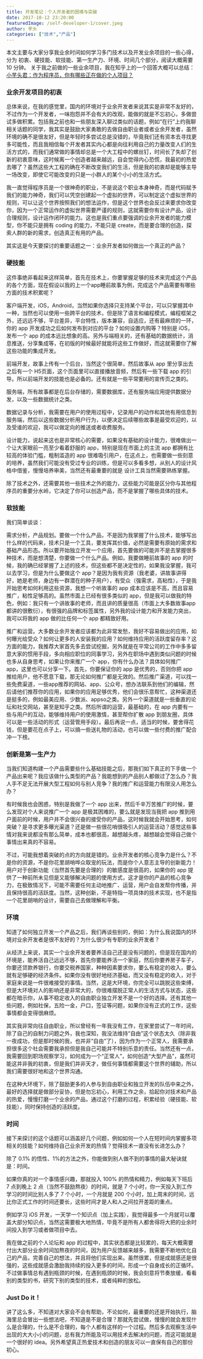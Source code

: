 ```yaml
---
title: 开发笔记：个人开发者的困境与突破
date: 2017-10-12 23:20:00
featuredImage: /self-developer-1/cover.jpeg
author: 芋头
categories: ["技术","产品"]
---
```



本文主要与大家分享我业余时间如何学习多门技术以及开发业余项目的一些心得，分为 初衷、硬技能、软技能、第一生产力、环境、时间几个部分，阅读大概需要 10 分钟。 关于我之前做的一些业余项目，我在知乎上的一个回答大概可以总结： [小芋头君：作为程序员，你有哪些正在做的个人项目？](https://www.zhihu.com/question/64898551/answer/229741838) 

### 业余开发项目的初衷

总体来说，在我的感觉里，国内的环境对于业余开发者来说其实是非常不友好的，不过作为一个开发者，一味抱怨并不会有大的改观，能做的就是不忘初心，多做尝试多做积累。包括我之前也和一些朋友深入聊过类似的话题，例如“在行”上约我聊相关话题的同学，我其实是鼓励大家勇敢的去做自由职业者或者业余开发者，虽然环境的确不是很友好，但是年轻时多尝试总是没错的，毕竟我们还有资本去寻找更多可能性，而且我相信每个开发者其实内心都是向往利用自己的力量改变人们的生活方式的，而我们通常做的事情却总是一个大工程中的螺丝钉，时间长了失却了创新的初衷意味，这时候离一个创造者越来越远，自会觉得内心恐慌，我最初的热爱去哪了？虽然这些大工程的确在不断改变我们的生活，但是我的初衷却是能够主导一场改变，即使它可能改变的只是一小群人的某个小小的生活方式。

我一直觉得程序员是一个很神奇的职业，不是说这个职业本身神奇，而是代码赋予我们的能力神奇，我们可以凭空创建起一个虚拟的世界，可以制定这个虚拟世界的规则，可以让这个世界按照我们的想法运作，但是这个世界也会反过来要求你改变你，因为一个正常运作的虚拟世界需要严谨的规则，这就需要你有设计产品，设计合理规则，设计运作闭环的能力。这也是我们重点要强调的业余开发者的能力模型，你不能只是拥有 coding 的能力，不能只是 create，而是要合理的创造，探索人群的新的需求，创造真正有用的产品。

其实这是今天要探讨的重要话题之一：业余开发者如何做出一个真正的产品？

### 硬技能

这件事绝非看起来这样简单，首先在技术上，你要掌握足够的技术来完成这个产品的各个方面，现在假设以我的上一个app睡前故事为例，完成这个产品需要有哪些方面的技术积累呢？

客户端开发，iOS，Android，当然如果你选择只支持某个平台，可以只掌握其中一种，当然也可以使用一些跨平台的技术，但是除了语言和编程模式，编程框架之外，还远远不够，平台差异，平台特性，版本兼容，自适应，还有最麻烦的一环，你的 app 开发成功之后如何发布到对应的平台？如何设置内购等？特别是 iOS，发布一个 app 的成本远比想象的高。另外与端相关的，还有基础的数据统计，消息推送，分享集成等，在初版的时候最好就能将这些工作做好，而这就需要你了解这些功能的集成开发。

前端开发，故事上传有一个后台，当然这个很简单，然后故事从 app 里分享出去之后有一个 H5页面，这个页面里可以直接播放音频，然后有一些下载 app 的引导。所以前端开发的技能也是必备的。还有就是一些平常要用的宣传页之类的。

服务端，所有故事都是在后台存储的，需要数据库，还有服务端应用提供数据分发，以及一些数据统计之类。

数据记录与分析，我需要在用户的使用过程中，记录用户的动作和其他有用信息到服务端，然后以这些数据分析用户行为，以便决定后续哪些故事是最受欢迎的，以及受谁的欢迎，我可以做定向的推送或者收费服务。

设计能力，说起来这也是非常核心的需要，如果没有基础的设计能力，很难做出一个让大家眼前一亮至少看着舒服的 app，特别是现在市面上的主流 app 都拥有比较高的体验门槛，粗制滥造的 app 很难吸引用户，在这点上，也需要做一些刻意的培养，虽然我们可能没有受过专业的训练，但是可以多看多想，从别人的设计风格中借鉴，慢慢培养审美，当然还有最重要的就是 设计工具当然需要熟练掌握。

除了技术之外，还需要其他一些技术之外的能力，这些能力可能是区分你与其他程序员的重要分水岭，它决定了你可以创造产品，而不是掌握了哪些具体的技术。

### 软技能

我们简单谈谈：

需求分析，产品规划。要做一个什么产品，不是因为我掌握了什么技术，能够写出什么样的代码来，技术只是一个工具，要发挥其价值，必然是需要有原始的需求和基础产品形态。所以要开始独立开发一个应用，首先要做的可能并不是去掌握很多种技术，而是想清楚，你要做一个什么产品。例如，我要做睡前故事的 app 的时候，我的确已经掌握了上述的技术，但这些都不是决定性的，如果我没掌握，我可以去学习，但是为什么要做这个 app？是因为我有资源（我老婆，讲故事讲得好，她是老师，身边有一群潜在的种子用户），有受众（强需求，高粘性），于是我开始思考如何利用这些资源，我想一个听故事的 app 成本应该是不高，而且容易推广，粘性足够高的。虽然市面上已经有很多类似的 app，但是我可以做我的特色，例如：我只有一个讲故事的老师，而且讲的质量很高（市面上大多数故事app都讲的很敷衍），有很强的品牌和标签属性，另外我的设计能力和开发能力突出，我可以将我的 app 做的比任何一个 app 都精致好用。

推广和运营。大多数业余开发者应该都为此非常发愁，我好不容易做出的应用，如何曝光给受众？如何让更多的人安装我的应用？如何维持应用的活跃度留存率？这方面的能力，我推荐大家首先多去尝试挖掘，另外就是在平常公司的工作中多多留意大家的惯用手段，多向相应职位的同事学习，另外在职场中遇到类似问题的时候也多从自身思考，如果让你来推广一个 app，你有什么办法？具体如何推广 app，这里也可以分享一下。首先，你要保证你的 app 是优秀的，否则你把 app 推给用户，他不愿意下载，那无论如何推广都是无效的。然后推广渠道，可以找一些免费渠道，一些app推荐的网站、app、公众号，想办法联系到他们的编辑，然后请他们推荐你的应用，如果你的应用足够优秀，他们会很乐意帮忙，这种渠道还是挺多的，例如最美应用、少数派、appso之类。另外一个渠道就是一些垂直的论坛和社交网站，甚至是知乎之类。然后所谓的运营，最基础的，在 app 内要有一些与用户的互动，能够维持用户的使用激情，甚至帮你扩散 app 到朋友圈，具体可以是一些活动的形式（运营管用手段）。最后再说一点，适当的时候，要舍得花钱，但是要花在点子上，可以搞一些送礼物的活动，也可以做一些付费的推广配合冲一下榜。

### 创新是第一生产力

当我们知道构建一个产品需要些什么基础技能之后，那我们如下真正的下手做一个产品出来呢？我应该做什么类型的产品？我能想到的产品别人都做过了怎么办？我人手不足无法开展大型工程如何与别人竞争？我的推广和运营能力有限没人用怎么办？

有时候我也会困惑，特别是我做了一个 app 出来，然后千辛万苦推广的时候，要么发现对个人来说推广一个 app 是极其困难的，要么就是发现当我把 app 推到用户面前的时候，用户并不会很兴奋的接受你的产品，这时候我就会开始思考，如何突破？是寻求更多曝光渠道？还是做一些很花哨很吸引人的运营活动？感觉这些事情对我来说都没有那么简单，成本也都很高，越想越头疼，越想越会觉得自己做个事情出来真的不容易。

不过，可能我想着突破的点的方向就是错的。业余开发者的核心竞争力是什么？不是你的资源，不是你花里胡哨哗众取宠的玩法，而是你个人意志主导的创新能力！用户对于创新功能（当然首先要是合理的）的敏感度是很高的，如果你的 app 提供了一种前所未见但是又能够解决问题的使用方式，这才是你的产品的核心竞争力，在极致情况下，可能不需要任何主动地推广、运营，用户会自发帮你传播，并且保持很高的活跃度。当然，这种创新，不是特指一项具体的技术实现，也不是指一个花里胡哨的设计，需要自己去做理解和平衡。

### 环境

知道了如何独立开发一个产品之后，我们再谈些别的，例如：为什么我说国内的环境对业余开发者是很不友好的？为什么很少有专职的业余开发者？

从经济上来说，其实一个业余开发者要养活自己还是没有问题的，但是现在国内的环境是，能养活自己远远不够，首先你要能养活一个家庭，然后你要养房子车子，你要还贷款养银行，你要交税养国家，种种因素要求你，要么有稳定的收入，要么就有足够硬的经济条件。如果你没有很好地经济基础，而又没有稳定的收入，对于家庭来说是一件很难接受的事情。当然，这是大环境，你完全可以跳脱这些束缚，但是大环境对人的影响还是非常大的，你很难摆脱正常人的生活方式与状态，这些都在暗示你，从事不稳定收入的自由职业独立开发不是一个好的选择。还有其他一些问题，例如社保，五险一金，户口，签证等问题，如果你没有正式的工作，这些事情都会变得很麻烦。

其实我非常向往自由职业，所以曾经有一年我没有工作，在家里尝试了一年时间，除了自己的自制力问题之外，我也深知，我没法维持“自由”这个状态太久（除非我一夜成功，但是那时候的我，也并非“自由”了），因为作为一个正常人，我需要承担很多这个社会需要我承担但是我自己可能并不特别乐意的责任。当然还有一点，我需要回到职场观察学习，如何成为一个“正常人”，如何创造“大型产品”，虽然可能这并非我的初衷，但是我们并非天才，做任何事情都需要这个世界的辅助，所以我们需要很好地和这个世界沟通。

在这种大环境下，除了鼓励更多的人参与到自由职业和独立开发的队伍中来之外，最好的选择就是做部分妥协，但是勿忘初心，利用工作之余，拾起你对技术和产品的热爱，慢慢打磨一个业余的产品，通过这个打磨的过程，积累经验（硬技能、软技能），同时保持创造的活跃度。

### 时间

接下来探讨的这个话题可以涵盖好几个问题，例如如何一个人在短时间内掌握多项相关的技能？如何维持自己业余开发的热情？觉得技术一直没有长进怎么办？

除了 0.1% 的悟性、1%的方法之外，你能做到别人做不到的事情的最大秘诀就是：时间。

如果你真的对一个事情感兴趣，那就投入 100% 的热情和精力，例如每天下班后 7 点到晚上 2 点（当然不鼓励熬夜）的时间，就是 7 个小时，你一天投入到工作学习的时间比别人多了 7 个小时，一个月就是 200 个小时，加上周末的时间，远比你正式工作的时间还要长，这些时间才是人和人之间拉开差距的重点。

例如学习 iOS 开发，一天学一个知识点（加上实践），我觉得最多一个月就可以覆盖大部分知识点，当然这需要极大地热情，毕竟不是所有人都舍得将大把的业余时间投入到学习或者做项目中去。

我在做之前的个人论坛和 app 的过程中，其实状态都是比较累的，每天大概需要付出大部分业余时间加熬夜的时间，因为用户反馈越来越多，我需要不断地优化自己的产品，完善自己的想法，并且将他们实现出来。虽然很累，但是成就感还是很强的，这些成就感会激励我持续的投入更多的时间，形成一个自身成长的正循环。不过做事情总有遇到瓶颈的时候，在遇到瓶颈的时候，我会刻意将节奏放缓，看看别的类型的书，研究下别的类型的技术，或者纯粹的放松。

### Just Do it！

讲了这么多，不知道对大家会不会有帮助，不论如何，最重要的还是开始执行，脑海里总会冒出一些想法吧，不知道是不是合理？那就先尝试做，慢慢的就会发现什么是合理的，什么是不合理的，每个人都有这样的一个过程。然后多去观察生活中出现的大大小小的问题，总有我力所能及可以用技术去解决的问题，而这可能就是一个很好的 idea。另外希望真正热爱技术和创造的朋友可以一直保有自己的那份初心。
